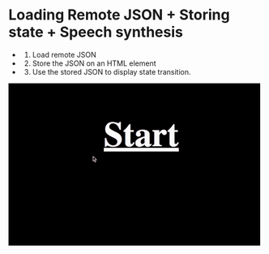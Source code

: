 # Loading Remote JSON + Storing state + Speech synthesis

- 1. Load remote JSON
- 2. Store the JSON on an HTML element
- 3. Use the stored JSON to display state transition.

![](demo.gif)